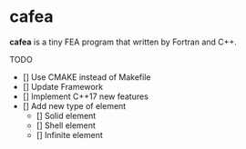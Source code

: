 # cafea
**cafea** is a tiny FEA program that written by Fortran and C++.

TODO

+ [] Use CMAKE instead of Makefile
+ [] Update Framework
+ [] Implement C++17 new features
+ [] Add new type of element
  + [] Solid element
  + [] Shell element
  + [] Infinite element
